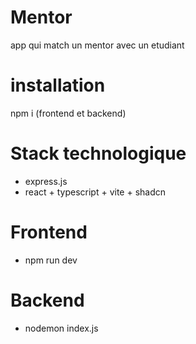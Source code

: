 # Mentor
app qui match un mentor avec un etudiant

# installation

npm i (frontend et backend)

# Stack technologique

- express.js
- react + typescript + vite + shadcn

# Frontend 

- npm run dev

# Backend 

- nodemon index.js
